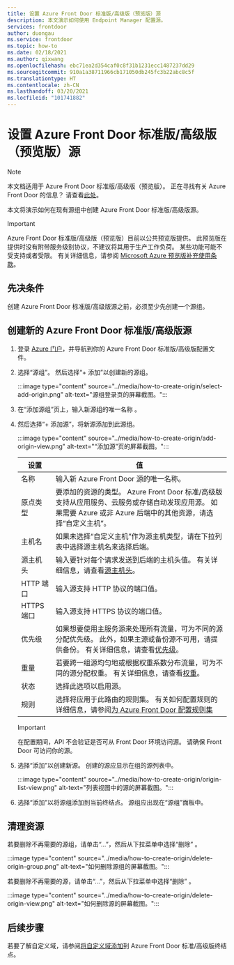 ```yaml
---
title: 设置 Azure Front Door 标准版/高级版（预览版）源
description: 本文演示如何使用 Endpoint Manager 配置源。
services: frontdoor
author: duongau
ms.service: frontdoor
ms.topic: how-to
ms.date: 02/18/2021
ms.author: qixwang
ms.openlocfilehash: ebc71ea2d354caf0c8f31b1231ecc1487237dd29
ms.sourcegitcommit: 910a1a38711966cb171050db245fc3b22abc8c5f
ms.translationtype: HT
ms.contentlocale: zh-CN
ms.lasthandoff: 03/20/2021
ms.locfileid: "101741882"
---
```

# <a name="set-up-an-azure-front-door-standardpremium-preview-origin"></a>设置 Azure Front Door 标准版/高级版（预览版）源

> [!Note]
> 本文档适用于 Azure Front Door 标准版/高级版（预览版）。 正在寻找有关 Azure Front Door 的信息？ 请查看[此处](../front-door-overview.md)。

本文将演示如何在现有源组中创建 Azure Front Door 标准版/高级版源。 

> [!IMPORTANT]
> Azure Front Door 标准版/高级版（预览版）目前以公共预览版提供。
> 此预览版在提供时没有附带服务级别协议，不建议将其用于生产工作负荷。 某些功能可能不受支持或者受限。
> 有关详细信息，请参阅 [Microsoft Azure 预览版补充使用条款](https://azure.microsoft.com/support/legal/preview-supplemental-terms/)。

## <a name="prerequisites"></a>先决条件

创建 Azure Front Door 标准版/高级版源之前，必须至少先创建一个源组。

## <a name="create-a-new-azure-front-door-standardpremium-origin"></a>创建新的 Azure Front Door 标准版/高级版源

1. 登录 [Azure 门户](https://portal.azure.com)，并导航到你的 Azure Front Door 标准版/高级版配置文件。

1. 选择“源组”。 然后选择“+ 添加”以创建新的源组。
   
    :::image type="content" source="../media/how-to-create-origin/select-add-origin.png" alt-text="源组登录页的屏幕截图。":::

1. 在“添加源组”页上，输入新源组的唯一名称 。

1. 然后选择“+ 添加源”，将新源添加到此源组。 

    :::image type="content" source="../media/how-to-create-origin/add-origin-view.png" alt-text="“添加源”页的屏幕截图。":::
  
    | 设置 | 值 |
    | --- | --- |
    | 名称 | 输入新 Azure Front Door 源的唯一名称。 |   
    | 原点类型 | 要添加的资源的类型。 Azure Front Door 标准/高级版支持从应用服务、云服务或存储自动发现应用源。 如果需要 Azure 或非 Azure 后端中的其他资源，请选择“自定义主机”。 |
    | 主机名  | 如果未选择“自定义主机”作为源主机类型，请在下拉列表中选择源主机名来选择后端。 |
    | 源主机头 | 输入要针对每个请求发送到后端的主机头值。 有关详细信息，请查看[源主机头](concept-origin.md#hostheader)。 |
    | HTTP 端口 | 输入源支持 HTTP 协议的端口值。 |
    | HTTPS 端口 | 输入源支持 HTTPS 协议的端口值。 |
    | 优先级 | 如果想要使用主服务源来处理所有流量，可为不同的源分配优先级。 此外，如果主源或备份源不可用，请提供备份。 有关详细信息，请查看[优先级](concept-origin.md#priority)。 |
    | 重量 | 若要跨一组源均匀地或根据权重系数分布流量，可为不同的源分配权重。 有关详细信息，请查看[权重](concept-origin.md#weighted)。 |
    | 状态 | 选择此选项以启用源。 |
    | 规则 | 选择将应用于此路由的规则集。 有关如何配置规则的详细信息，请参阅[为 Azure Front Door 配置规则集](how-to-configure-rule-set.md) | 

    > [!IMPORTANT]
    > 在配置期间，API 不会验证是否可从 Front Door 环境访问源。 请确保 Front Door 可访问你的源。

1. 选择“添加”以创建新源。 创建的源应显示在组的源列表中。
  
    :::image type="content" source="../media/how-to-create-origin/origin-list-view.png" alt-text="列表视图中的源的屏幕截图。":::

1. 选择“添加”以将源组添加到当前终结点。 源组应出现在“源组”面板中。

## <a name="clean-up-resources"></a>清理资源
若要删除不再需要的源组，请单击“...”，然后从下拉菜单中选择“删除” 。

:::image type="content" source="../media/how-to-create-origin/delete-origin-group.png" alt-text="如何删除源组的屏幕截图。":::

若要删除不再需要的源，请单击“...”，然后从下拉菜单中选择“删除” 。 

:::image type="content" source="../media/how-to-create-origin/delete-origin-view.png" alt-text="如何删除源的屏幕截图。":::

## <a name="next-steps"></a>后续步骤

若要了解自定义域，请参阅[将自定义域添加](how-to-add-custom-domain.md)到 Azure Front Door 标准/高级版终结点。
